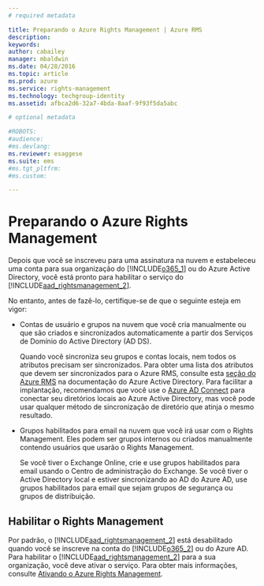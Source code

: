 ```yaml
---
# required metadata

title: Preparando o Azure Rights Management | Azure RMS
description:
keywords:
author: cabailey
manager: mbaldwin
ms.date: 04/28/2016
ms.topic: article
ms.prod: azure
ms.service: rights-management
ms.technology: techgroup-identity
ms.assetid: afbca2d6-32a7-4bda-8aaf-9f93f5da5abc

# optional metadata

#ROBOTS:
#audience:
#ms.devlang:
ms.reviewer: esaggese
ms.suite: ems
#ms.tgt_pltfrm:
#ms.custom:

---
```


# Preparando o Azure Rights Management
Depois que você se inscreveu para uma assinatura na nuvem e estabeleceu uma conta para sua organização do [!INCLUDE[o365_1](../includes/o365_1_md.md)] ou do Azure Active Directory, você está pronto para habilitar o serviço do [!INCLUDE[aad_rightsmanagement_2](../includes/aad_rightsmanagement_2_md.md)].

No entanto, antes de fazê-lo, certifique-se de que o seguinte esteja em vigor:

-   Contas de usuário e grupos na nuvem que você cria manualmente ou que são criados e sincronizados automaticamente a partir dos Serviços de Domínio do Active Directory (AD DS).

    Quando você sincroniza seu grupos e contas locais, nem todos os atributos precisam ser sincronizados. Para obter uma lista dos atributos que devem ser sincronizados para o Azure RMS, consulte esta [seção do Azure RMS](/active-directory/active-directory-aadconnectsync-attributes-synchronized.md#azure-rms) na documentação do Azure Active Directory. Para facilitar a implantação, recomendamos que você use o [Azure AD Connect](/active-directory/active-directory-aadconnectsync-whatis) para conectar seu diretórios locais ao Azure Active Directory, mas você pode usar qualquer método de sincronização de diretório que atinja o mesmo resultado.

-   Grupos habilitados para email na nuvem que você irá usar com o Rights Management. Eles podem ser grupos internos ou criados manualmente contendo usuários que usarão o Rights Management.

    Se você tiver o Exchange Online, crie e use grupos habilitados para email usando o Centro de administração do Exchange. Se você tiver o Active Directory local e estiver sincronizando ao AD do Azure AD, use grupos habilitados para email que sejam grupos de segurança ou grupos de distribuição.

## Habilitar o Rights Management
Por padrão, o [!INCLUDE[aad_rightsmanagement_2](../includes/aad_rightsmanagement_2_md.md)] está desabilitado quando você se inscreve na conta do [!INCLUDE[o365_2](../includes/o365_2_md.md)] ou do Azure AD. Para habilitar o [!INCLUDE[aad_rightsmanagement_2](../includes/aad_rightsmanagement_2_md.md)] para a sua organização, você deve ativar o serviço. Para obter mais informações, consulte [Ativando o Azure Rights Management](../deploy-use/activate-service.md).





<!--HONumber=Apr16_HO4-->


